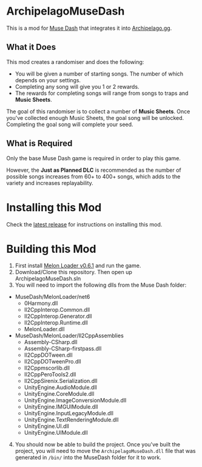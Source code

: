 # ArchipelagoMuseDash
This is a mod for [Muse Dash](https://store.steampowered.com/app/774171/Muse_Dash/) that integrates it into [Archipelago.gg](https://archipelago.gg/).

## What it Does
This mod creates a randomiser and does the following:

- You will be given a number of starting songs. The number of which depends on your settings.
- Completing any song will give you 1 or 2 rewards.
- The rewards for completing songs will range from songs to traps and **Music Sheets**.

The goal of this randomiser is to collect a number of **Music Sheets**. Once you've collected enough Music Sheets, the goal song will be unlocked. Completing the goal song will complete your seed.

## What is Required

Only the base Muse Dash game is required in order to play this game.

However, the **Just as Planned DLC** is recommended as the number of possible songs increases from 60+ to 400+ songs, which adds to the variety and increases replayability.

# Installing this Mod

Check the [latest release](https://github.com/DeamonHunter/ArchipelagoMuseDash/releases/tag/v0.9.2) for instructions on installing this mod.

# Building this Mod

1. First install [Melon Loader v0.6.1](https://github.com/LavaGang/MelonLoader/releases/tag/v0.6.1) and run the game.
2. Download/Clone this repository. Then open up ArchipelagoMuseDash.sln
3. You will need to import the following dlls from the Muse Dash folder:
  - MuseDash/MelonLoader/net6
    - 0Harmony.dll
    - Il2CppInterop.Common.dll
    - Il2CppInterop.Generator.dll
    - Il2CppInterop.Runtime.dll
    - MelonLoader.dll
  - MuseDash/MelonLoader/Il2CppAssemblies
    - Assembly-CSharp.dll
    - Assembly-CSharp-firstpass.dll
    - Il2CppDOTween.dll
    - Il2CppDOTweenPro.dll
    - Il2Cppmscorlib.dll
    - Il2CppPeroTools2.dll
    - Il2CppSirenix.Serialization.dll
    - UnityEngine.AudioModule.dll
    - UnityEngine.CoreModule.dll
    - UnityEngine.ImageConversionModule.dll
    - UnityEngine.IMGUIModule.dll
    - UnityEngine.InputLegacyModule.dll
    - UnityEngine.TextRenderingModule.dll
    - UnityEngine.UI.dll
    - UnityEngine.UIModule.dll
4. You should now be able to build the project. Once you've built the project, you will need to move the `ArchipelagoMuseDash.dll` file that was generated in `/bin/` into the MuseDash folder for it to work.
